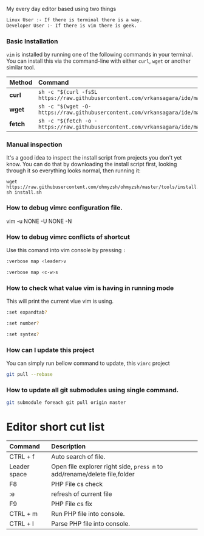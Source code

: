 My every day editor based using two things

~~~bash
Linux User :- If there is terminal there is a way.
Developer User :- If there is vim there is geek.
~~~

### Basic Installation

`vim` is installed by running one of the following commands in your terminal. You can install this via the command-line with either `curl`, `wget` or another similar tool.

| Method    | Command                                                                                           |
|:----------|:--------------------------------------------------------------------------------------------------|
| **curl**  | `sh -c "$(curl -fsSL https://raw.githubusercontent.com/vrkansagara/ide/master/install.sh)"` |
| **wget**  | `sh -c "$(wget -O- https://raw.githubusercontent.com/vrkansagara/ide/master/install.sh)"`   |
| **fetch** | `sh -c "$(fetch -o - https://raw.githubusercontent.com/vrkansagara/ide/master/install.sh)"` |

### Manual inspection

It's a good idea to inspect the install script from projects you don't yet know. You can do
that by downloading the install script first, looking through it so everything looks normal,
then running it:

```shell
wget https://raw.githubusercontent.com/ohmyzsh/ohmyzsh/master/tools/install.sh
sh install.sh
```

### How to debug vimrc configuration file.
vim -u NONE -U NONE -N

### How to debug vimrc conflicts of shortcut
Use this comand into vim console by pressing `:`

~~~bash
:verbose map <leader>v

:verbose map <c-w>s
~~~

### How to check what value vim is having in running mode
This will print the current vlue vim is using.

~~~bash
:set expandtab?

:set number?

:set syntex?
~~~

### How can I update this project

You can simply run bellow command to update, this `vimrc` project

~~~bash
git pull --rebase
~~~

### How to update all git submodules using single command.

~~~bash
git submodule foreach git pull origin master
~~~

# Editor short cut list
| Command   | Description|
|:----------|:--------------------------------------------------------------------------------------------------|
| CTRL + f  | Auto search of file. |
| Leader space  | Open file explorer right side, `press m` to add/rename/delete file,folder |
| F8        | PHP File cs check |
| :e | refresh of current file|
| F9        | PHP File cs fix|
| CTRL + m | Run PHP file into console. |
| CTRL + l | Parse PHP file into console. |